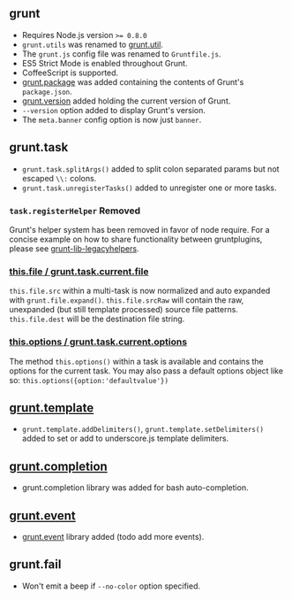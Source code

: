 ## grunt
* Requires Node.js version `>= 0.8.0`
* `grunt.utils` was renamed to [grunt.util](grunt.util).
* The `grunt.js` config file was renamed to `Gruntfile.js`.
* ES5 Strict Mode is enabled throughout Grunt.
* CoffeeScript is supported.
* [grunt.package](grunt#wiki-grunt-package) was added containing the contents of Grunt's `package.json`.
* [grunt.version](grunt#wiki-grunt-version) added holding the current version of Grunt.
* `--version` option added to display Grunt's version.
* The `meta.banner` config option is now just `banner`.

## grunt.task
* `grunt.task.splitArgs()` added to split colon separated params but not escaped `\\:` colons.
* `grunt.task.unregisterTasks()` added to unregister one or more tasks.

### `task.registerHelper` Removed
Grunt's helper system has been removed in favor of node require. For a concise example on how to share functionality between gruntplugins, please see [grunt-lib-legacyhelpers](https://github.com/gruntjs/grunt-lib-legacyhelpers).

### [this.file / grunt.task.current.file](grunt.task#wiki-this-file)
`this.file.src` within a multi-task is now normalized and auto expanded with `grunt.file.expand()`. `this.file.srcRaw` will contain the raw, unexpanded (but still template processed) source file patterns. `this.file.dest` will be the destination file string.

### [this.options / grunt.task.current.options](grunt.task#wiki-this-options)
The method `this.options()` within a task is available and contains the options for the current task.  You may also pass a default options object like so: `this.options({option:'defaultvalue'})`

## [grunt.template](grunt.template)
* `grunt.template.addDelimiters()`, `grunt.template.setDelimiters()` added to set or add to underscore.js template delimiters.

## [grunt.completion](Frequently-Asked-Questions)
* grunt.completion library was added for bash auto-completion.

## [grunt.event](grunt.event)
* [grunt.event](grunt.event) library added (todo add more events).

## grunt.fail
* Won't emit a beep if `--no-color` option specified.
